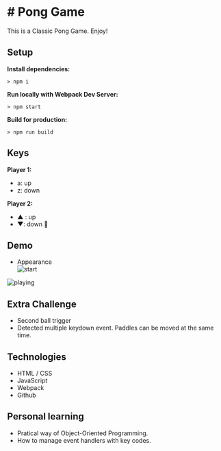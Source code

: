 # # Pong Game

This is a Classic Pong Game. Enjoy!

## Setup

**Install dependencies:**

`> npm i`

**Run locally with Webpack Dev Server:**

`> npm start`

**Build for production:**

`> npm run build`

## Keys

**Player 1:**
* a: up
* z: down

**Player 2:**
* ▲ : up
* ▼: down


## Demo

-  Appearance  
![start](https://user-images.githubusercontent.com/30381475/49713887-7ac89c80-fbff-11e8-97fe-2a8a14182152.png)

![playing](https://user-images.githubusercontent.com/30381475/49713888-7ac89c80-fbff-11e8-8620-e94cc1e2a30e.png)


## Extra Challenge
- Second ball trigger
- Detected multiple keydown event. Paddles can be moved at the same time.

## Technologies
- HTML / CSS
- JavaScript
- Webpack
- Github

## Personal learning
- Pratical way of Object-Oriented Programming.
- How to manage event handlers with key codes.





